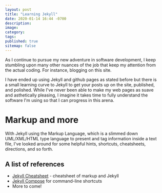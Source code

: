 ```yaml
---
layout: post
title: "Learning Jekyll"
date: 2020-01-14 16:44 -0700
description: 
image: 
category: 
tags: 
published: true
sitemap: false
---
```


As I continue to pursue my new adventure in software development, I keep stumbling upon many other nuances of the job that keep my attention from the actual coding.  For instance, blogging on this site. 

I have ended up using Jekyll and github pages as stated before but there is a small learning curve to Jekyll to get your posts up on the site, published, and polished.  While I've never been able to make my web pages as suave and asthetically pleasing, I imagine it takes time to fully understand the software I'm using so that I can progress in this arena.

# Markup and more

With Jekyll using the Markup Language, which is a slimmed down UML/XML/HTML type language to present and tag information inside a text file, I've looked around for some helpful hints, shortcuts, cheatsheets, directions, and so forth.

## A list of references
- [Jekyll Cheatsheet](https://devhints.io/jekyll) - cheatsheet of markup and Jekyll
- [Jekyll Compose](https://github.com/jekyll/jekyll-compose) for command-line shortcuts
- More to come!